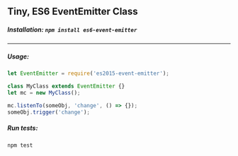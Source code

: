 ## Tiny, ES6 EventEmitter Class


##### Installation: `npm install es6-event-emitter`
-----------

##### Usage:
```javascript
let EventEmitter = require('es2015-event-emitter');

class MyClass extends EventEmitter {}
let mc = new MyClass();

mc.listenTo(someObj, 'change', () => {});
someObj.trigger('change');
```

##### Run tests:
```npm test```